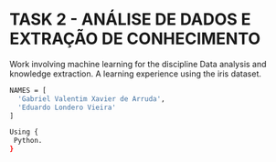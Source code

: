 # TASK 2 - ANÁLISE DE DADOS E EXTRAÇÃO DE CONHECIMENTO

Work involving machine learning for the discipline Data analysis and knowledge extraction.
A learning experience using the iris dataset.

```bash
NAMES = [
  'Gabriel Valentim Xavier de Arruda',
  'Eduardo Londero Vieira'
]

Using {
 Python.
}
```
